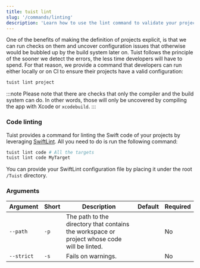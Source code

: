 ```yaml
---
title: tuist lint
slug: '/commands/linting'
description: 'Learn how to use the lint command to validate your projects and catch errors before building them with Xcode and enforce Swift style and conventions using SwiftLint.'
---
```


One of the benefits of making the definition of projects explicit,
is that we can run checks on them and uncover configuration issues that otherwise would be bubbled up by the build system later on.
Tuist follows the principle of the sooner we detect the errors,
the less time developers will have to spend.
For that reason,
we provide a command that developers can run either locally or on CI to ensure their projects have a valid configuration:

```bash
tuist lint project
```

:::note
Please note that there are checks that only the compiler and the build system can do.
In other words,
those will only be uncovered by compiling the app with Xcode or `xcodebuild`.
:::

### Code linting

Tuist provides a command for linting the Swift code of your projects by leveraging [SwiftLint](https://github.com/realm/SwiftLint). All you need to do is run the following command:

```bash
tuist lint code # All the targets
tuist lint code MyTarget
```

You can provide your SwiftLint configuration file by placing it under the root `/Tuist` directory.

### Arguments

| Argument   | Short | Description                                                                                 | Default | Required |
| ---------- | ----- | ------------------------------------------------------------------------------------------- | ------- | -------- |
| `--path`   | `-p`  | The path to the directory that contains the workspace or project whose code will be linted. |         | No       |
| `--strict` | `-s`  | Fails on warnings.                                                                          |         | No       |

